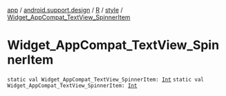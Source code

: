 [app](../../../index.md) / [android.support.design](../../index.md) / [R](../index.md) / [style](index.md) / [Widget_AppCompat_TextView_SpinnerItem](./-widget_-app-compat_-text-view_-spinner-item.md)

# Widget_AppCompat_TextView_SpinnerItem

`static val Widget_AppCompat_TextView_SpinnerItem: `[`Int`](https://kotlinlang.org/api/latest/jvm/stdlib/kotlin/-int/index.html)
`static val Widget_AppCompat_TextView_SpinnerItem: `[`Int`](https://kotlinlang.org/api/latest/jvm/stdlib/kotlin/-int/index.html)